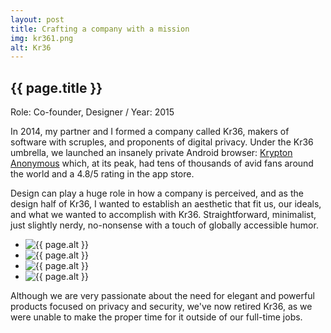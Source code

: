 ```yaml
---
layout: post
title: Crafting a company with a mission
img: kr361.png
alt: Kr36
---
```

<section>
  <h1>{{ page.title }}</h1>
  <p class="meta">Role: Co-founder, Designer <span class="lt">/</span> Year: 2015</p>
  <p>In 2014, my partner and I formed a company called Kr36, makers of software with scruples, and proponents of digital privacy. Under the Kr36 umbrella, we launched an insanely private Android browser: <a href="{{ site.url }}/krypton.html">Krypton Anonymous</a> which, at its peak, had tens of thousands of avid fans around the world and a 4.8/5 rating in the app store.</p>
  <p>Design can play a huge role in how a company is perceived, and as the design half of Kr36, I wanted to establish an aesthetic that fit us, our ideals, and what we wanted to accomplish with Kr36. Straightforward, minimalist, just slightly nerdy, no-nonsense with a touch of globally accessible humor.</p>
</section>
  
<ul class="grid fade grid-full" id="grid-full">
  <li><img src="{{ site.url }}/img/work/kr361.png" alt="{{ page.alt }}" /></li>
  <li><img src="{{ site.url }}/img/work/kr362.png" alt="{{ page.alt }}" /></li>
  <li><img src="{{ site.url }}/img/work/kr363.png" alt="{{ page.alt }}" /></li>
  <li><img src="{{ site.url }}/img/work/kr364.png" alt="{{ page.alt }}" /></li>
</ul>

<section>
  <p>Although we are very passionate about the need for elegant and powerful products focused on privacy and security, we've now retired Kr36, as we were unable to make the proper time for it outside of our full-time jobs.</p>
</section>
